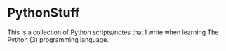 # PythonStuff
This is a collection of Python scripts/notes that I write when learning The Python (3) programming language.
